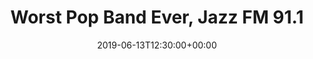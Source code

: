 ---
templateKey: event
id: 0899bc32-6eab-11ea-99c5-002590d1d1b0
date: 2019-06-13T12:30:00+00:00
eventTime: '12:30 pm'
title: Worst Pop Band Ever, Jazz FM 91.1
artist: Worst Pop Band Ever
city: Toronto
venue: Jazz FM 91.1
group: The Worst Pop Band Ever
---